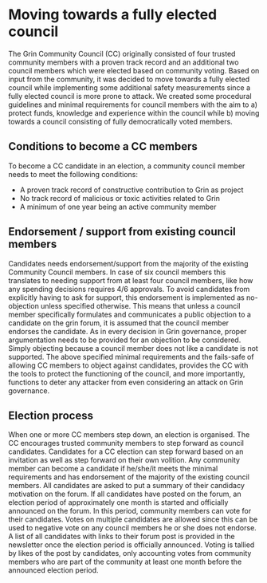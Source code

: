 # Moving towards a fully elected council
The Grin Community Council (CC) originally consisted of four trusted community members with a proven track record and an additional two council members which were elected based on community voting.
Based on input from the community, it was decided to move towards a fully elected council while implementing some additional safety measurements since a fully elected council is more prone to attack. 
We created some procedural guidelines and minimal requirements for council members with the aim to a) protect funds, knowledge and experience within the council while b) moving towards a council consisting of fully democratically voted members.

## Conditions to become a CC members
To become a CC candidate in an election, a community council member needs to meet the following conditions:
* A proven track record of constructive contribution to Grin as project
* No track record of malicious or toxic activities related to Grin
* A minimum of one year being an active community member

## Endorsement /  support from existing council members
Candidates needs endorsement/support from the majority of the existing Community Council members. In case of six council members this translates to needing support from at least four council members, like how any spending decisions requires 4/6 approvals.
To avoid candidates from explicitly having to ask for support, this endorsement is implemented as no-objection unless specified otherwise. This means that unless a council member specifically formulates and communicates a public objection to a candidate on the grin forum, it is assumed that the council member endorses the candidate.
As in every decision in Grin governance, proper argumentation needs to be provided for an objection to be considered. Simply objecting because a council member does not like a candidate is not supported. 
The above specified minimal requirements and the fails-safe of allowing CC members to object against candidates, provides the CC with the tools to protect the functioning of the council, and more importantly, functions to deter any attacker from even considering an attack on Grin governance.

## Election process
When one or more CC members step down, an election is organised. The CC encourages trusted community members to step forward as council candidates. 
Candidates for a CC election can step forward based on an invitation as well as step forward on their own volition. Any community member can become a candidate if he/she/it meets the minimal requirements and has endorsement of the majority of the existing council members.
All candidates are asked to put a summary of their candidacy motivation on the forum. If all candidates have posted on the forum, an election period of approximately one month is started and officially announced on the forum. In this period, community members can vote for their candidates. 
Votes on multiple candidates are allowed since this can be used to negative vote on any council members he or she does not endorse.
A list of all candidates with links to their forum post is provided in the newsletter once the election period is officially announced. Voting is tallied by likes of the post by candidates, only accounting votes from community members who are part of the community at least one month before the announced election period.

